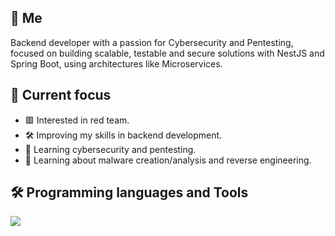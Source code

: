 ## 👤 Me
Backend developer with a passion for Cybersecurity and Pentesting, focused on building scalable, testable and secure solutions with NestJS and Spring Boot, using architectures like Microservices.

## 🔬 Current focus

- 🟥 Interested in red team.
- 🛠️ Improving my skills in backend development.
- 🔐 Learning cybersecurity and pentesting.
- 🦠 Learning about malware creation/analysis and reverse engineering.

## 🛠️ Programming languages and Tools

[![](https://skillicons.dev/icons?i=go,typescript,cpp,python,java,react,next,nodejs,nestjs,spring,postgres,mongo,mysql,bash,powershell,visualstudio,vscode,linux,windows,github,docker,jest&theme=dark&perline=11)](https://skillicons.dev)
